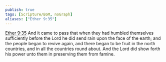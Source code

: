 ```yaml
---
publish: true
tags: [Scripture/BoM, noGraph]
aliases: ["Ether 9:35"]
---
```

[Ether 9:35](https://churchofjesuschrist.org/study/scriptures/bofm/ether/9?lang=eng&id=p35#p35) And it came to pass that when they had humbled themselves sufficiently before the Lord he did send rain upon the face of the earth; and the people began to revive again, and there began to be fruit in the north countries, and in all the countries round about. And the Lord did show forth his power unto them in preserving them from famine.




